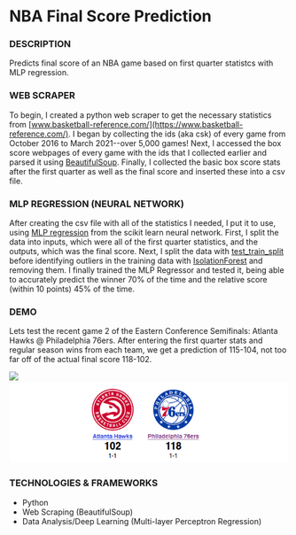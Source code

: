 # NBA Final Score Prediction


### DESCRIPTION
Predicts final score of an NBA game based on first quarter statistcs with MLP regression.

### WEB SCRAPER
To begin, I created a python web scraper to get the necessary statistics from [www.basketball-reference.com/](https://www.basketball-reference.com/). I began by collecting the ids (aka csk) of every game from October 2016 to March 2021--over 5,000 games! Next, I accessed the box score webpages of every game with the ids that I collected earlier and parsed it using [BeautifulSoup](https://www.crummy.com/software/BeautifulSoup/bs4/doc/). Finally, I collected the basic box score stats after the first quarter as well as the final score and inserted these  into a csv file.

### MLP REGRESSION (NEURAL NETWORK)
After creating the csv file with all of the statistics I needed, I put it to use, using [MLP regression](https://scikit-learn.org/stable/modules/generated/sklearn.neural_network.MLPRegressor.html) from the scikit learn neural network. First, I split the data into inputs, which were all of the first quarter statistics, and the outputs, which was the final score. Next, I split the data with [test_train_split](https://scikit-learn.org/stable/modules/generated/sklearn.model_selection.train_test_split.html) before identifying outliers in the training data with [IsolationForest](https://scikit-learn.org/stable/modules/generated/sklearn.ensemble.IsolationForest.html) and removing them. I finally trained the MLP Regressor and tested it, being able to accurately predict the winner 70% of the time and the relative score (within 10 points) 45% of the time.

### DEMO
Lets test the recent game 2 of the Eastern Conference Semifinals: Atlanta Hawks @ Philadelphia 76ers. After entering the first quarter stats 
and regular season wins from each team, we get a prediction of 115-104, not too far off of the actual final score 118-102.


<img src="demo.gif" width="750">
<img src="demo 2.PNG" width="750">

### TECHNOLOGIES & FRAMEWORKS
- Python
- Web Scraping (BeautifulSoup)
- Data Analysis/Deep Learning (Multi-layer Perceptron Regression)

